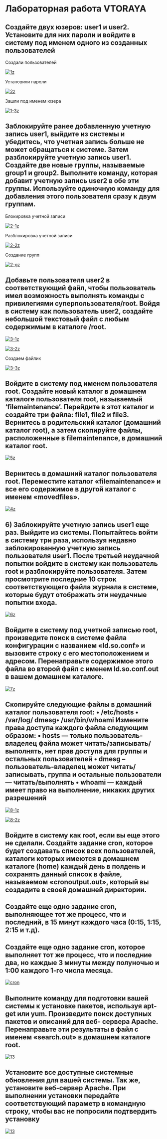 # Лабораторная работа VTORAYA

## Создайте двух юзеров: user1 и user2. Установите для них пароли и войдите в систему под именем одного из созданных пользователей

Создали пользователей

<a href="https://imgbb.com/"><img src="https://i.ibb.co/6RfR7k5/1z.png" alt="1z" border="0"></a>

Установили пароли

<a href="https://imgbb.com/"><img src="https://i.ibb.co/Hqfq99H/2z.png" alt="2z" border="0"></a>

Зашли под именем юзера

<a href="https://imgbb.com/"><img src="https://i.ibb.co/XVSTDp3/1-3z.png" alt="1-3z" border="0"></a>

## Заблокируйте ранее добавленную учетную запись user1, выйдите из системы и убедитесь, что учетная запись больше не может обращаться к системе. Затем разблокируйте учетную запись user1. Создайте две новые группы, называемые group1 и group2. Выполните команду, которая добавит учетную запись user2 в обе эти группы. Используйте одиночную команду для добавления этого пользователя сразу к двум группам.

Блокировка учетной записи

<a href="https://imgbb.com/"><img src="https://i.ibb.co/KmbCkwB/2-1z.png" alt="2-1z" border="0"></a>

Разблокировка учетной записи

<a href="https://ibb.co/KhL32KW"><img src="https://i.ibb.co/V9QPgwT/2-2z.png" alt="2-2z" border="0"></a>

Создание групп

<a href="https://ibb.co/fVwg5xk"><img src="https://i.ibb.co/cKnBHr6/2-gz.png" alt="2-gz" border="0"></a>

## Добавьте пользователя user2 в соответствующий файл, чтобы пользователь имел возможность выполнять команды с привилегиями суперпользователя/root. Войдя в систему как пользователь user2, создайте небольшой текстовый файл с любым содержимым в каталоге /root.

<a href="https://ibb.co/Cn38wJr"><img src="https://i.ibb.co/p3Bw1Wm/3-1z.png" alt="3-1z" border="0"></a>

<a href="https://imgbb.com/"><img src="https://i.ibb.co/Q9CN6Kt/3-2z.png" alt="3-2z" border="0"></a>

Cоздаем файлик

<a href="https://imgbb.com/"><img src="https://i.ibb.co/LgWH6Rt/3-3z.png" alt="3-3z" border="0"></a>

## Войдите в систему под именем пользователя root. Создайте новый каталог в домашнем каталоге пользователя root, называемый ‘filemaintenance’. Перейдите в этот каталог и создайте три файла: file1, file2 и file3. Вернитесь в родительский каталог (домашний каталог root), а затем скопируйте файлы, расположенные в filemaintenance, в домашний каталог root.

<a href="https://ibb.co/HKtSm0h"><img src="https://i.ibb.co/8mrCFJY/5z.png" alt="5z" border="0"></a>

## Вернитесь в домашний каталог пользователя root. Переместите каталог «filemaintenance» и все его содержимое в другой каталог с именем «movedfiles».

<a href="https://ibb.co/c235hhD"><img src="https://i.ibb.co/j3fKkkg/4z.png" alt="4z" border="0"></a>

## 6) Заблокируйте учетную запись user1 еще раз. Выйдите из системы. Попытайтесь войти в систему три раза, используя недавно заблокированную учетную запись пользователя user1. После третьей неудачной попытки войдите в систему как пользователь root и разблокируйте пользователя. Затем просмотрите последние 10 строк соответствующего файла журнала в системе, которые будут отображать эти неудачные попытки входа.

<a href="https://ibb.co/ZNt19pJ"><img src="https://i.ibb.co/vDgv96B/6z.png" alt="6z" border="0"></a>

## Войдите в систему под учетной записью root, произведите поиск в системе файла конфигурации с названием «ld.so.conf» и вызовите строку с его местоположением и адресом. Перенаправьте содержимое этого файла во второй файл с именем ld.so.conf.out в вашем домашнем каталоге.

<a href="https://ibb.co/hW4cjXw"><img src="https://i.ibb.co/NjJrP1b/7z.png" alt="7z" border="0"></a>

## Скопируйте следующие файлы в домашний каталог пользователя root: • /etc/hosts • /var/log/ dmesg• /usr/bin/whoami Измените права доступа каждого файла следующим образом: • hosts — только пользователь-владелец файла может читать/записывать/выполнять, нет прав доступа для группы и остальных пользователей • dmesg – пользователь-владелец может читать/записывать, группа и остальные пользователи — читать/выполнять • whoami — каждый имеет право на выполнение, никаких других разрешений

<a href="https://ibb.co/zH2dZN2"><img src="https://i.ibb.co/5xjZL2j/8-1z.png" alt="8-1z" border="0"></a>

<a href="https://ibb.co/WvKyk5K"><img src="https://i.ibb.co/Swvntyv/8-2z.png" alt="8-2z" border="0"></a>

## Войдите в систему как root, если вы еще этого не сделали. Создайте задание cron, которое будет создавать список всех пользователей, каталоги которых имеются в домашнем каталоге (home) каждый день в полдень и сохранять данный список в файле, называемом «cronoutput.out», который вы создадите в своей домашней директории.

## Создайте еще одно задание cron, выполняющее тот же процесс, что и последний, в 15 минут каждого часа (0:15, 1:15, 2:15 и т.д).

## Создайте еще одно задание cron, которое выполняет тот же процесс, что и последние два, но каждые 3 минуты между полуночью и 1:00 каждого 1-го числа месяца.

<a href="https://imgbb.com/"><img src="https://i.ibb.co/xz9x01m/cron.png" alt="cron" border="0"></a>

## Выполните команду для подготовки вашей системы к установке пакетов, используя apt-get или yum. Произведите поиск доступных пакетов и описаний для веб- сервера Apache. Перенаправьте эти результаты в файл с именем «search.out» в домашнем каталоге root.

<a href="https://ibb.co/c28c1fY"><img src="https://i.ibb.co/kqDgxbm/13.png" alt="13" border="0"></a>

##  Установите все доступные системные обновления для вашей системы. Так же, установите веб-сервер Apache. При выполнении установки передайте соответствующий параметр в командную строку, чтобы вас не попросили подтвердить установку

<a href="https://ibb.co/c28c1fY"><img src="https://i.ibb.co/kqDgxbm/13.png" alt="13" border="0"></a>




